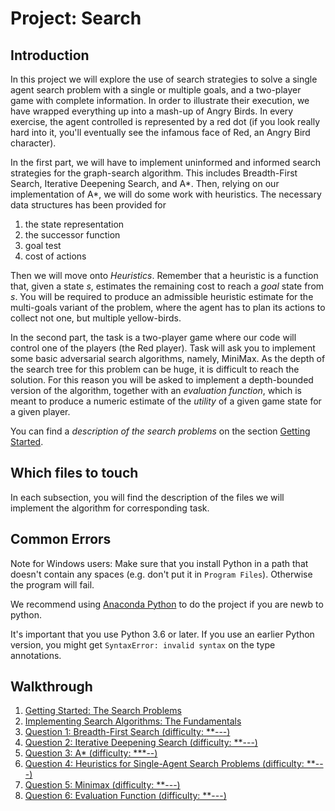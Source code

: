 # Project: Search

## Introduction

In this project we will explore the use of search strategies to solve a
single agent search problem with a single or multiple goals, and a two-player
game with complete information. In order to illustrate their execution, we have
wrapped everything up into a mash-up of Angry Birds. In every exercise, the
agent controlled is represented by a red dot (if you look really hard into it,
you'll eventually see the infamous face of Red, an Angry Bird character).

In the first part, we will have to implement uninformed and informed search
strategies for the graph-search algorithm. This
includes Breadth-First Search, Iterative Deepening Search, and A*. Then,
relying on our implementation of A*, we will do some work with heuristics.
The necessary data structures has been provided for

1. the state representation
2. the successor function
3. goal test
4. cost of actions

Then we will move onto _Heuristics_. Remember that a heuristic is a function
that, given a state _s_, estimates the remaining cost to reach a _goal_ state
from _s_. You will be required to produce an admissible heuristic estimate for
the multi-goals variant of the problem, where the agent has to plan its actions
to collect not one, but multiple yellow-birds.

In the second part, the task is a two-player game where our code will control
one of the players (the Red player). Task will ask you to implement some basic
adversarial search algorithms, namely, MiniMax. As the depth of the search tree
for this problem can be huge, it is difficult to reach the solution. For this
reason you will be asked to implement a depth-bounded version of the algorithm,
together with an _evaluation function_, which is meant to produce a numeric
estimate of the _utility_ of a given game state for a given player.

You can find a _description of the search problems_ on the section [Getting
Started](1_getting_started.md).

## Which files to touch

In each subsection, you will find the description of the files we will implement
the algorithm for corresponding task.

## Common Errors

Note for Windows users: Make sure that you install Python in a path that
doesn't contain any spaces (e.g. don't put it in `Program Files`). Otherwise
the program will fail.

We recommend using [Anaconda Python](https://www.anaconda.com/download/) to do the project if you are newb to python.


It's important that you use Python 3.6 or later. If you use an earlier Python
version, you might get `SyntaxError: invalid syntax` on the type annotations.

## Walkthrough

1. [Getting Started: The Search Problems](./README.md)
2. [Implementing Search Algorithms: The Fundamentals](2_implementation_notes.md)
3. [Question 1: Breadth-First Search (difficulty: **---)](3_breadth_first_search.md)
4. [Question 2: Iterative Deepening Search (difficulty: **---)](4_iterative_deepening_search.md)
5. [Question 3: A\* (difficulty: ***--)](5_a_star.md)
6. [Question 4: Heuristics for Single-Agent Search Problems (difficulty: **---)](6_heuristics.md)
7. [Question 5: Minimax (difficulty: **---)](7_minimax.md)
8. [Question 6: Evaluation Function (difficulty: **---)](8_evaluation_function.md)
